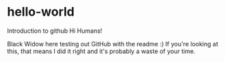 # hello-world
Introduction to github
 Hi Humans! 
 
Black Widow here testing out GitHub with the readme :)
If you're looking at this, that means I did it right and it's probably a waste of your time.
